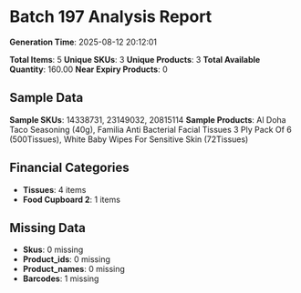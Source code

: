 # Batch 197 Analysis Report

**Generation Time**: 2025-08-12 20:12:01

**Total Items**: 5
**Unique SKUs**: 3
**Unique Products**: 3
**Total Available Quantity**: 160.00
**Near Expiry Products**: 0

## Sample Data
**Sample SKUs**: 14338731, 23149032, 20815114
**Sample Products**: Al Doha Taco Seasoning (40g), Familia Anti Bacterial Facial Tissues 3 Ply Pack Of 6 (500Tissues), White Baby Wipes For Sensitive Skin (72Tissues)

## Financial Categories
- **Tissues**: 4 items
- **Food Cupboard 2**: 1 items

## Missing Data
- **Skus**: 0 missing
- **Product_ids**: 0 missing
- **Product_names**: 0 missing
- **Barcodes**: 1 missing
